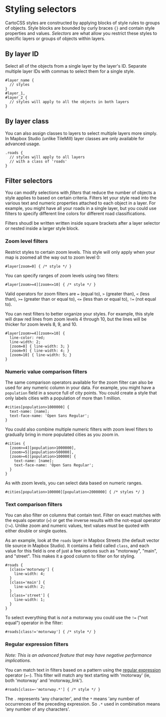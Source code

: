 Styling selectors
=================

CartoCSS styles are constructed by applying blocks of style rules to groups of objects. Style blocks are bounded by curly braces `{}` and contain style properties and values. _Selectors_ are what allow you restrict these styles to specific layers or groups of objects within layers.

## By layer ID

Select all of the objects from a single layer by the layer's ID. Separate multiple layer IDs with commas to select them for a single style.

    #layer_name {
      // styles
    }
    #layer_1,
    #layer_2 {
      // styles will apply to all the objects in both layers
    }

## By layer class

You can also assign classes to layers to select multiple layers more simply. In Mapbox Studio (unlike TileMill) layer classes are only available for advanced usage.

    .roads {
      // styles will apply to all layers
      // with a class of 'roads'
    }

## Filter selectors

You can modify selections with _filters_ that reduce the number of objects a style applies to based on certain criteria. Filters let your style read into the various text and numeric properties attached to each object in a layer. For example, you might have all your roads in a single layer, but you could use filters to specify different line colors for different road classifications.

Filters shoudl be written written inside square brackets after a layer selector or nested inside a larger style block.

### Zoom level filters

Restrict styles to certain zoom levels. This style will only apply when your map is zoomed all the way out to zoom level 0:

    #layer[zoom=0] { /* style */ }

You can specify ranges of zoom levels using two filters:

    #layer[zoom>=4][zoom<=10] { /* style */ }

Valid operators for zoom filters are `=` (equal to), `>` (greater than), `<` (less than), `>=` (greater than or equal to), `<=` (less than or equal to), `!=` (not equal to).

You can nest filters to better organize your styles. For example, this style will draw red lines from zoom levels 4 through 10, but the lines will be thicker for zoom levels 8, 9, and 10.

    #layer[zoom>=4][zoom<=10] {
      line-color: red;
      line-width: 2;
      [zoom=8] { line-width: 3; }
      [zoom=9] { line-width: 4; }
      [zoom=10] { line-width: 5; }
    }

### Numeric value comparison filters

The same comparison operators available for the zoom filter can also be used for any numeric column in your data. For example, you might have a `population` field in a source full of city points. You could create a style that only labels cities with a population of more than 1 million.

    #cities[population>1000000] {
      text-name: [name];
      text-face-name: 'Open Sans Regular';
    }

You could also combine multiple numeric filters with zoom level filters to gradually bring in more populated cities as you zoom in.

    #cities {
      [zoom>=4][population>1000000],
      [zoom>=5][population>500000],
      [zoom>=6][population>100000] {
        text-name: [name];
        text-face-name: 'Open Sans Regular';
      }
    }

As with zoom levels, you can select data based on numeric ranges.

    #cities[population>100000][population<2000000] { /* styles */ }

### Text comparison filters

You can also filter on columns that contain text. Filter on exact matches with the equals operator (`=`) or get the inverse results with the not-equal operator (`!=`). Unlike zoom and numeric values, text values must be quoted with either double or single quotes.

As an example, look at the `roads` layer in Mapbox Streets (the default vector tile source in Mapbox Studio). It contains a field called `class`, and each value for this field is one of just a few options such as "motorway", "main", and "street". This makes it a good column to filter on for styling.

    #roads {
      [class='motorway'] {
        line-width: 4;
      }
      [class='main'] {
        line-width: 2;
      }
      [class='street'] {
        line-width: 1;
      }
    }

To select everything that is *not* a motorway you could use the `!=` ("not equal") operator in the filter:

    #roads[class!='motorway'] { /* style */ }

### Regular expression filters

_Note: This is an advanced feature that may have negative performance implications._

You can match text in filters based on a pattern using the [regular expression](http://en.wikipedia.org/wiki/Regular_expression) operator (`=~`). This filter will match any text starting with 'motorway' (ie, both 'motorway' and 'motorway_link').

    #roads[class=~'motorway.*'] { /* style */ }

The `.` represents 'any character', and the `*` means 'any number of occurrences of the preceding expression. So `.*` used in combination means 'any number of any characters'.
